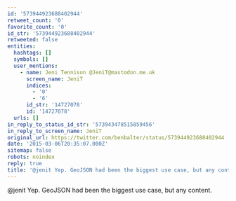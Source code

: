 ```yaml
---
id: '573944923688402944'
retweet_count: '0'
favorite_count: '0'
id_str: '573944923688402944'
retweeted: false
entities:
  hashtags: []
  symbols: []
  user_mentions:
    - name: Jeni Tennison @JeniT@mastodon.me.uk
      screen_name: JeniT
      indices:
        - '0'
        - '6'
      id_str: '14727078'
      id: '14727078'
  urls: []
in_reply_to_status_id_str: '573943478515859456'
in_reply_to_screen_name: JeniT
original_url: https://twitter.com/benbalter/status/573944923688402944
date: '2015-03-06T20:35:07.000Z'
sitemap: false
robots: noindex
reply: true
title: '@jenit Yep. GeoJSON had been the biggest use case, but any content.'
---
```


@jenit Yep. GeoJSON had been the biggest use case, but any content.